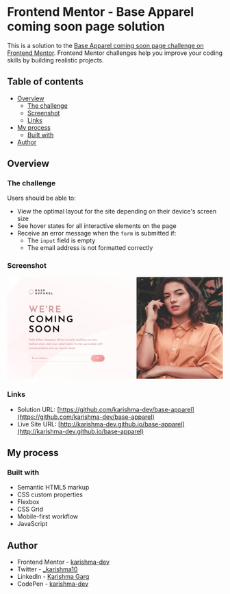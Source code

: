 # Frontend Mentor - Base Apparel coming soon page solution

This is a solution to the [Base Apparel coming soon page challenge on Frontend Mentor](https://www.frontendmentor.io/challenges/base-apparel-coming-soon-page-5d46b47f8db8a7063f9331a0). Frontend Mentor challenges help you improve your coding skills by building realistic projects. 

## Table of contents

- [Overview](#overview)
  - [The challenge](#the-challenge)
  - [Screenshot](#screenshot)
  - [Links](#links)
- [My process](#my-process)
  - [Built with](#built-with)
- [Author](#author)

## Overview

### The challenge

Users should be able to:

- View the optimal layout for the site depending on their device's screen size
- See hover states for all interactive elements on the page
- Receive an error message when the `form` is submitted if:
  - The `input` field is empty
  - The email address is not formatted correctly

### Screenshot

![](./images/screenshot.png)

### Links

- Solution URL: [https://github.com/karishma-dev/base-apparel](https://github.com/karishma-dev/base-apparel)
- Live Site URL: [http://karishma-dev.github.io/base-apparel](http://karishma-dev.github.io/base-apparel)

## My process

### Built with

- Semantic HTML5 markup
- CSS custom properties
- Flexbox
- CSS Grid
- Mobile-first workflow
- JavaScript

## Author

- Frontend Mentor - [karishma-dev](https://www.frontendmentor.io/profile/karishma-dev)
- Twitter - [_karishma10](https://twitter.com/_karishma10)
- LinkedIn - [Karishma Garg](https://www.linkedin.com/in/karishma-garg-)
- CodePen - [karishma-dev](https://codepen.io/karishma-dev)

